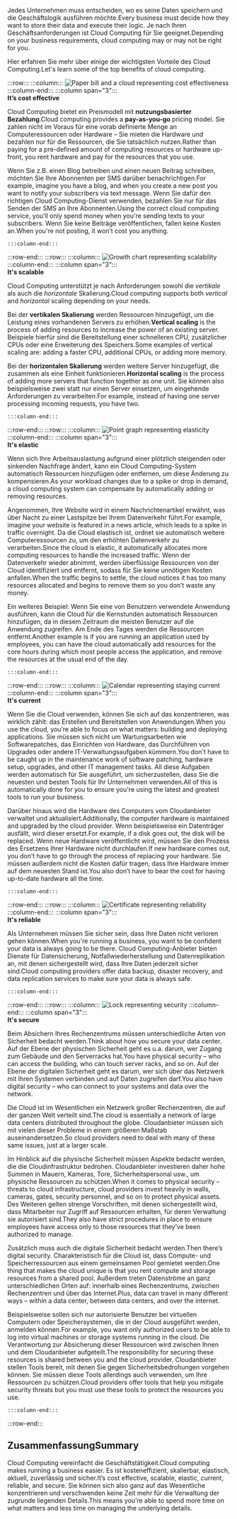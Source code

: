 <span data-ttu-id="7b569-101">Jedes Unternehmen muss entscheiden, wo es seine Daten speichern und die Geschäftslogik ausführen möchte.</span><span class="sxs-lookup"><span data-stu-id="7b569-101">Every business must decide how they want to store their data and execute their logic.</span></span> <span data-ttu-id="7b569-102">Je nach Ihren Geschäftsanforderungen ist Cloud Computing für Sie geeignet.</span><span class="sxs-lookup"><span data-stu-id="7b569-102">Depending on your business requirements, cloud computing may or may not be right for you.</span></span>

<span data-ttu-id="7b569-103">Hier erfahren Sie mehr über einige der wichtigsten Vorteile des Cloud Computing.</span><span class="sxs-lookup"><span data-stu-id="7b569-103">Let's learn some of the top benefits of cloud computing.</span></span>

:::row:::
    :::column:::
        ![Paper bill and a cloud representing cost effectiveness](../media/3-cost-effective.png)
    :::column-end:::
    :::column span="3":::  
        **It’s cost effective**

<span data-ttu-id="7b569-104">Cloud Computing bietet ein Preismodell mit **nutzungsbasierter Bezahlung**.</span><span class="sxs-lookup"><span data-stu-id="7b569-104">Cloud computing provides a **pay-as-you-go** pricing model.</span></span> <span data-ttu-id="7b569-105">Sie zahlen nicht im Voraus für eine vorab definierte Menge an Computeressourcen oder Hardware – Sie mieten die Hardware und bezahlen nur für die Ressourcen, die Sie tatsächlich nutzen.</span><span class="sxs-lookup"><span data-stu-id="7b569-105">Rather than paying for a pre-defined amount of computing resources or hardware up-front, you rent hardware and pay for the resources that you use.</span></span>

<span data-ttu-id="7b569-106">Wenn Sie z.B. einen Blog betreiben und einen neuen Beitrag schreiben, möchten Sie Ihre Abonnenten per SMS darüber benachrichtigen.</span><span class="sxs-lookup"><span data-stu-id="7b569-106">For example, imagine you have a blog, and when you create a new post you want to notify your subscribers via text message.</span></span> <span data-ttu-id="7b569-107">Wenn Sie dafür den richtigen Cloud Computing-Dienst verwenden, bezahlen Sie nur für das Senden der SMS an Ihre Abonnenten.</span><span class="sxs-lookup"><span data-stu-id="7b569-107">Using the correct cloud computing service, you'll only spend money when you're sending texts to your subscribers.</span></span> <span data-ttu-id="7b569-108">Wenn Sie keine Beiträge veröffentlichen, fallen keine Kosten an.</span><span class="sxs-lookup"><span data-stu-id="7b569-108">When you're not posting, it won’t cost you anything.</span></span>

    :::column-end:::
:::row-end:::
:::row:::
    :::column:::
        ![Growth chart representing scalability](../media/3-scalable.png)
    :::column-end:::
    :::column span="3":::  
        **It's scalable**

<span data-ttu-id="7b569-109">Cloud Computing unterstützt je nach Anforderungen sowohl die _vertikale_ als auch die _horizontale_ Skalierung.</span><span class="sxs-lookup"><span data-stu-id="7b569-109">Cloud computing supports both _vertical_ and _horizontal_ scaling depending on your needs.</span></span>

<span data-ttu-id="7b569-110">Bei der **vertikalen Skalierung** werden Ressourcen hinzugefügt, um die Leistung eines vorhandenen Servers zu erhöhen.</span><span class="sxs-lookup"><span data-stu-id="7b569-110">**Vertical scaling** is the process of adding resources to increase the power of an existing server.</span></span> <span data-ttu-id="7b569-111">Beispiele hierfür sind die Bereitstellung einer schnelleren CPU, zusätzlicher CPUs oder eine Erweiterung des Speichers.</span><span class="sxs-lookup"><span data-stu-id="7b569-111">Some examples of vertical scaling are: adding a faster CPU, additional CPUs, or adding more memory.</span></span>

<span data-ttu-id="7b569-112">Bei der **horizontalen Skalierung** werden weitere Server hinzugefügt, die zusammen als eine Einheit funktionieren.</span><span class="sxs-lookup"><span data-stu-id="7b569-112">**Horizontal scaling** is the process of adding more servers that function together as one unit.</span></span> <span data-ttu-id="7b569-113">Sie können also beispielsweise zwei statt nur einen Server einsetzen, um eingehende Anforderungen zu verarbeiten.</span><span class="sxs-lookup"><span data-stu-id="7b569-113">For example, instead of having one server processing incoming requests, you have two.</span></span>

    :::column-end:::
:::row-end:::
:::row:::
    :::column:::
        ![Point graph representing elasticity](../media/3-elastic.png)
    :::column-end:::
    :::column span="3":::  
        **It's elastic**

<span data-ttu-id="7b569-114">Wenn sich Ihre Arbeitsauslastung aufgrund einer plötzlich steigenden oder sinkenden Nachfrage ändert, kann ein Cloud Computing-System automatisch Ressourcen hinzufügen oder entfernen, um diese Änderung zu kompensieren.</span><span class="sxs-lookup"><span data-stu-id="7b569-114">As your workload changes due to a spike or drop in demand, a cloud computing system can compensate by automatically adding or removing resources.</span></span>

<span data-ttu-id="7b569-115">Angenommen, Ihre Website wird in einem Nachrichtenartikel erwähnt, was über Nacht zu einer Lastspitze bei Ihrem Datenverkehr führt.</span><span class="sxs-lookup"><span data-stu-id="7b569-115">For example, imagine your website is featured in a news article, which leads to a spike in traffic overnight.</span></span> <span data-ttu-id="7b569-116">Da die Cloud elastisch ist, ordnet sie automatisch weitere Computeressourcen zu, um den erhöhten Datenverkehr zu verarbeiten.</span><span class="sxs-lookup"><span data-stu-id="7b569-116">Since the cloud is elastic, it automatically allocates more computing resources to handle the increased traffic.</span></span> <span data-ttu-id="7b569-117">Wenn der Datenverkehr wieder abnimmt, werden überflüssige Ressourcen von der Cloud identifiziert und entfernt, sodass für Sie keine unnötigen Kosten anfallen.</span><span class="sxs-lookup"><span data-stu-id="7b569-117">When the traffic begins to settle, the cloud notices it has too many resources allocated and begins to remove them so you don’t waste any money.</span></span>

<span data-ttu-id="7b569-118">Ein weiteres Beispiel: Wenn Sie eine von Benutzern verwendete Anwendung ausführen, kann die Cloud für die Kernstunden automatisch Ressourcen hinzufügen, da in diesem Zeitraum die meisten Benutzer auf die Anwendung zugreifen. Am Ende des Tages werden die Ressourcen entfernt.</span><span class="sxs-lookup"><span data-stu-id="7b569-118">Another example is if you are running an application used by employees, you can have the cloud automatically add resources for the core hours during which most people access the application, and remove the resources at the usual end of the day.</span></span>

    :::column-end:::
:::row-end:::
:::row:::
    :::column:::
        ![Calendar representing staying current](../media/3-current.png)
    :::column-end:::
    :::column span="3":::  
        **It's current**

<span data-ttu-id="7b569-119">Wenn Sie die Cloud verwenden, können Sie sich auf das konzentrieren, was wirklich zählt: das Erstellen und Bereitstellen von Anwendungen.</span><span class="sxs-lookup"><span data-stu-id="7b569-119">When you use the cloud, you’re able to focus on what matters: building and deploying applications.</span></span> <span data-ttu-id="7b569-120">Sie müssen sich nicht um Wartungsarbeiten wie Softwarepatches, das Einrichten von Hardware, das Durchführen von Upgrades oder andere IT-Verwaltungsaufgaben kümmern.</span><span class="sxs-lookup"><span data-stu-id="7b569-120">You don't have to be caught up in the maintenance work of software patching, hardware setup, upgrades, and other IT management tasks.</span></span> <span data-ttu-id="7b569-121">All diese Aufgaben werden automatisch für Sie ausgeführt, um sicherzustellen, dass Sie die neuesten und besten Tools für Ihr Unternehmen verwenden.</span><span class="sxs-lookup"><span data-stu-id="7b569-121">All of this is automatically done for you to ensure you're using the latest and greatest tools to run your business.</span></span>

<span data-ttu-id="7b569-122">Darüber hinaus wird die Hardware des Computers vom Cloudanbieter verwaltet und aktualisiert.</span><span class="sxs-lookup"><span data-stu-id="7b569-122">Additionally, the computer hardware is maintained and upgraded by the cloud provider.</span></span> <span data-ttu-id="7b569-123">Wenn beispielsweise ein Datenträger ausfällt, wird dieser ersetzt.</span><span class="sxs-lookup"><span data-stu-id="7b569-123">For example, if a disk goes out, the disk will be replaced.</span></span> <span data-ttu-id="7b569-124">Wenn neue Hardware veröffentlicht wird, müssen Sie den Prozess des Ersetzens Ihrer Hardware nicht durchlaufen.</span><span class="sxs-lookup"><span data-stu-id="7b569-124">If new hardware comes out, you don’t have to go through the process of replacing your hardware.</span></span> <span data-ttu-id="7b569-125">Sie müssen außerdem nicht die Kosten dafür tragen, dass Ihre Hardware immer auf dem neuesten Stand ist.</span><span class="sxs-lookup"><span data-stu-id="7b569-125">You also don’t have to bear the cost for having up-to-date hardware all the time.</span></span>

    :::column-end:::
:::row-end:::
:::row:::
    :::column:::
        ![Certificate representing reliability](../media/3-reliable.png)
    :::column-end:::
    :::column span="3":::  
        **It's reliable**

<span data-ttu-id="7b569-126">Als Unternehmen müssen Sie sicher sein, dass Ihre Daten nicht verloren gehen können.</span><span class="sxs-lookup"><span data-stu-id="7b569-126">When you're running a business, you want to be confident your data is always going to be there.</span></span> <span data-ttu-id="7b569-127">Cloud Computing-Anbieter bieten Dienste für Datensicherung, Notfallwiederherstellung und Datenreplikation an, mit denen sichergestellt wird, dass Ihre Daten jederzeit sicher sind.</span><span class="sxs-lookup"><span data-stu-id="7b569-127">Cloud computing providers offer data backup, disaster recovery, and data replication services to make sure your data is always safe.</span></span>

    :::column-end:::
:::row-end:::
:::row:::
    :::column:::
        ![Lock representing security](../media/3-secure.png)
    :::column-end:::
    :::column span="3":::  
        **It's secure**

<span data-ttu-id="7b569-128">Beim Absichern Ihres Rechenzentrums müssen unterschiedliche Arten von Sicherheit bedacht werden.</span><span class="sxs-lookup"><span data-stu-id="7b569-128">Think about how you secure your data center.</span></span> <span data-ttu-id="7b569-129">Auf der Ebene der physischen Sicherheit geht es u.a. darum, wer Zugang zum Gebäude und den Serverracks hat.</span><span class="sxs-lookup"><span data-stu-id="7b569-129">You have physical security &ndash; who can access the building, who can touch server racks, and so on.</span></span> <span data-ttu-id="7b569-130">Auf der Ebene der digitalen Sicherheit geht es darum, wer sich über das Netzwerk mit Ihren Systemen verbinden und auf Daten zugreifen darf.</span><span class="sxs-lookup"><span data-stu-id="7b569-130">You also have digital security &ndash; who can connect to your systems and data over the network.</span></span>

<span data-ttu-id="7b569-131">Die Cloud ist im Wesentlichen ein Netzwerk großer Rechenzentren, die auf der ganzen Welt verteilt sind.</span><span class="sxs-lookup"><span data-stu-id="7b569-131">The cloud is essentially a network of large data centers distributed throughout the globe.</span></span> <span data-ttu-id="7b569-132">Cloudanbieter müssen sich mit vielen dieser Probleme in einem größeren Maßstab auseinandersetzen.</span><span class="sxs-lookup"><span data-stu-id="7b569-132">So cloud providers need to deal with many of these same issues, just at a larger scale.</span></span>

<span data-ttu-id="7b569-133">Im Hinblick auf die physische Sicherheit müssen Aspekte bedacht werden, die die Cloudinfrastruktur bedrohen. Cloudanbieter investieren daher hohe Summen in Mauern, Kameras, Tore, Sicherheitspersonal usw., um physische Ressourcen zu schützen.</span><span class="sxs-lookup"><span data-stu-id="7b569-133">When it comes to physical security &ndash; threats to cloud infrastructure, cloud providers invest heavily in walls, cameras, gates, security personnel, and so on to protect physical assets.</span></span> <span data-ttu-id="7b569-134">Des Weiteren gelten strenge Vorschriften, mit denen sichergestellt wird, dass Mitarbeiter nur Zugriff auf Ressourcen erhalten, für deren Verwaltung sie autorisiert sind.</span><span class="sxs-lookup"><span data-stu-id="7b569-134">They also have strict procedures in place to ensure employees have access only to those resources that they’ve been authorized to manage.</span></span>

<span data-ttu-id="7b569-135">Zusätzlich muss auch die digitale Sicherheit bedacht werden.</span><span class="sxs-lookup"><span data-stu-id="7b569-135">Then there’s digital security.</span></span> <span data-ttu-id="7b569-136">Charakteristisch für die Cloud ist, dass Compute- und Speicherressourcen aus einem gemeinsamen Pool gemietet werden.</span><span class="sxs-lookup"><span data-stu-id="7b569-136">One thing that makes the cloud unique is that you rent compute and storage resources from a shared pool.</span></span> <span data-ttu-id="7b569-137">Außerdem treten Datenströme an ganz unterschiedlichen Orten auf: innerhalb eines Rechenzentrums, zwischen Rechenzentren und über das Internet.</span><span class="sxs-lookup"><span data-stu-id="7b569-137">Plus, data can travel in many different ways &ndash; within a data center, between data centers, and over the internet.</span></span>

<span data-ttu-id="7b569-138">Beispielsweise sollen sich nur autorisierte Benutzer bei virtuellen Computern oder Speichersystemen, die in der Cloud ausgeführt werden, anmelden können.</span><span class="sxs-lookup"><span data-stu-id="7b569-138">For example, you want only authorized users to be able to log into virtual machines or storage systems running in the cloud.</span></span> <span data-ttu-id="7b569-139">Die Verantwortung zur Absicherung dieser Ressourcen wird zwischen Ihnen und dem Cloudanbieter aufgeteilt.</span><span class="sxs-lookup"><span data-stu-id="7b569-139">The responsibility for securing these resources is shared between you and the cloud provider.</span></span> <span data-ttu-id="7b569-140">Cloudanbieter stellen Tools bereit, mit denen Sie gegen Sicherheitsbedrohungen vorgehen können. Sie müssen diese Tools allerdings auch verwenden, um Ihre Ressourcen zu schützen.</span><span class="sxs-lookup"><span data-stu-id="7b569-140">Cloud providers offer tools that help you mitigate security threats but you must use these tools to protect the resources you use.</span></span>

    :::column-end:::
:::row-end:::

## <a name="summary"></a><span data-ttu-id="7b569-141">Zusammenfassung</span><span class="sxs-lookup"><span data-stu-id="7b569-141">Summary</span></span>

<span data-ttu-id="7b569-142">Cloud Computing vereinfacht die Geschäftstätigkeit.</span><span class="sxs-lookup"><span data-stu-id="7b569-142">Cloud computing makes running a business easier.</span></span> <span data-ttu-id="7b569-143">Es ist kosteneffizient, skalierbar, elastisch, aktuell, zuverlässig und sicher.</span><span class="sxs-lookup"><span data-stu-id="7b569-143">It’s cost effective, scalable, elastic, current, reliable, and secure.</span></span> <span data-ttu-id="7b569-144">Sie können sich also ganz auf das Wesentliche konzentrieren und verschwenden keine Zeit mehr für die Verwaltung der zugrunde liegenden Details.</span><span class="sxs-lookup"><span data-stu-id="7b569-144">This means you’re able to spend more time on what matters and less time on managing the underlying details.</span></span>
